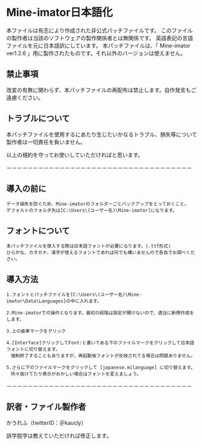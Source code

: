 <!-- -*- coding: utf-8 -*- -->
# Mine-imator日本語化

本ファイルは有志により作成された非公式パッチファイルです。
このファイルの製作者は当該のソフトウェアの製作関係者とは無関係です。
英語表記の言語ファイルを元に日本語訳にしています。
本パッチファイルは、「 Mine-imator ver1.2.6 」用に製作されたものです。それ以外のバージョンは使えません。

## 禁止事項

改変の有無に関わらず、本パッチファイルの再配布は禁止します。自作発言もご遠慮ください。

## トラブルについて

本パッチファイルを使用するにあたり生じたいかなるトラブル、損失等について製作者は一切責任を負いません。

以上の規約を守ってお使いしていただければと思います。

－－－－－－－－－－－－－－－－－－－－－－－－－－－－－－－－－－－

## 導入の前に

	データ損失を防ぐため、Mine-imatorのフォルダーごとバックアップをとっておくこと。
	デフォルトのフォルダ先は[C:\Users\(ユーザー名)\Mine-imator]になります。

## フォントについて

	本パッチファイルを導入する際は日本語フォントが必要になります。(.ttf形式)
	ひらがな、カタカナ、漢字が使えるフォントであれば何でも構いませんので各自でお調べください。

## 導入方法

	1.フォントとパッチファイルを[C:\Users\(ユーザー名)\Mine-imator\Data\Languages]の中に入れます。

	2.Mine-imatorでの操作となります。最初の段階は設定が開けないので、適当に新規作成をします。
	
	3.上の歯車マークをクリック

	4.[Interface]クリックしてFont:と書いてある下のファイルマークをクリックして日本語フォントに切り替えます。
	　強制終了することもありますが、再起動後フォントが反映されてる場合は問題ありません。

	5.さらに下のファイルマークをクリックして [japanese.milanguage] に切り替えます。
	　所々抜けてたり表示がおかしい場合はフォントを変えましょう。

－－－－－－－－－－－－－－－－－－－－－－－－－－－－－－－－－－－

## 訳者・ファイル製作者
かうれふ（twitterID：＠kaucly）

誤字脱字は教えていただければ修正します。
